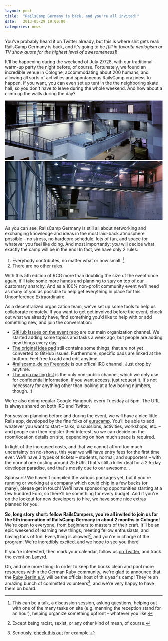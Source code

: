 ```yaml
---
layout: post
title:  "RailsCamp Germany is back, and you're all invited!"
date:   2013-05-29 19:00:00
categories: news
---
```


You've probably heard it on Twitter already, but this is where shit gets real:
RailsCamp Germany is back, and it's going to be *\[fill in favorite neologism or
TV show quote for the highest level of awesomeness\]*!

It'll be happening during the weekend of July 27/28, with our traditional
warm-up party the night before, of course. Fortunately, we found an incredible
venue in Cologne, accommodating about 200 humans, and allowing all sorts of
activities and spontaneous RailsCamp craziness to happen. If you want, you can
even set up tent in the the neighboring skate hall, so you don't have to leave
during the whole weekend. And how about a climb up the walls during the day?

![Venue, Main Hall](/img/venue_main-hall_1.png)
![Venue, Main Hall](/img/venue_main-hall_2.png)

As you can see, RailsCamp Germany is still all about networking and exchanging
knowledge and ideas in the most laid-back atmosphere possible – no stress, no
hardcore schedule, lots of fun, and space for whatever you feel like doing. And
most importantly: *you* will decide what exactly the camp will be in the end! In
fact, we have only 2 rules:

1. Everybody contributes, no matter what or how small. [^foot-1]
2. There are no other rules.

With this 5th edition of RCG more than doubling the size of the event once
again, it'll take some more hands and planning to stay on top of our customary
anarchy. And as a 100% non-profit community event we'll need as many of you as
possible to help get everything in place for this Unconference Extraordinaire.

As a decentralized organization team, we've set up some tools to help us
collaborate remotely. If you want to get get involved before the event, check
out what we already have, find something you'd like to help with or add
something new, and join the conversation:

* [GitHub Issues on the event
  repo](https://github.com/railscamp/railscamp-germany-2013/issues?state=open)
  are our main organization channel. We started adding some topics and tasks a
  week ago, but people are adding new things every day.
* [The original idea pad](http://titanpad.com/BUX3ZVllLt) still contains some
  things, that are not yet converted to GitHub issues. Furthermore, specific
  pads are linked at the bottom. Feel free to add and edit anytime.
* [#railscamp_de on Freenode](irc://irc.freenode.net:7000/railcamp_de) is our
  offical IRC channel. Just drop by anytime.
* [The orga mailing list](https://groups.google.com/forum/#!forum/railscamp2013)
  is the only non-public channel, which we only use for confidential
  information. If you want access, just request it. It's not necessary for
  anything other than looking at a few boring numbers, though. ;)

We're also doing regular Google Hangouts every Tuesday at 5pm. The URL is
always shared on both IRC and Twitter.

For session planning before and during the event, we will have a nice little
Rails app, developed by the fine folks of [eurucamp](http://2013.eurucamp.org/).
You'll be able to add whatever you want to start – talks, discussions,
activities, workshops, etc. – and people can then register their interest, so we
can decide on the room/location details on site, depending on how much space is
required.

In light of the increased costs, and that we cannot afford too much uncertainty
on no-shows, this year we will have entry fees for the first time ever. We'll
have 3 types of tickets – students, normal, and supporters – with the normal one
costing around 25 EUR. That's still a killer deal for a 2.5-day developer
paradise, and that's mostly due to our awesome...

Sponsors! We haven't compiled the various packages yet, but if you're running or
working at a company which could chip in a few bucks (or many), please get in
touch! We'll have sponsoring opportunities starting at a few hundred Euro, so
there'll be something for every budget. And if you're on the lookout for new
developers to hire, we have some nice extras planned for you.

**So, long story short: fellow RailsCampers, you're all invited to join us for
the 5th incarnation of RailsCamp Germany in about 2 months in Cologne!** We're
open to everyone, from beginners to masters of their craft. It'll be an epic
weekend of learning new things, meeting fellow enthusiasts, and having tons of
fun. Everything is allowed[^foot-3], and you're in charge of the program. We're
incredibly excited, and we hope to see you there!

If you're interested, then mark your calendar, follow us <a
href="https://twitter.com/railscamp_de">on Twitter</a>, and track the event <a
href="http://lanyrd.com/2013/rcg13/">on Lanyrd</a>.

Oh, and one more thing: In order to keep the books clean and pool more resources within
the German Ruby community, we're glad to announce that the [Ruby Berlin
e.V.](http://rubyberlin.org) will be the official host of this year's camp!
They're an amazing bunch of committed volunteers[^foot-2], and we're very happy
to have them on board.

[^foot-1]: This can be a talk, a discussion session, asking questions, helping out
with one of the many tasks on site (e.g. manning the reception stand for an
hour), helping organize something upfront – whatever you like.

[^foot-2]: Seriously, [check this out](https://twitter.com/railscamp_de/status/339386679498530817) for example.

[^foot-3]: Except being racist, sexist, or any other kind of mean, of course.

